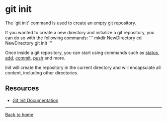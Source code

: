 # git init

The 'git init' command is used to create an empty git repository.

If you wanted to create a new directory and initialize a git repository, you can do so with the following commands:
'''
mkdir NewDirectory
cd NewDirectory
git init
'''

Once inside a git repository, you can start using commands such as
[status](./Status.md),
[add](./Add.md),
[commit](./Commit.md),
[push](./Push.md)
and more.

Init will create the repository in the current directory and will encapsulate all content, including other directories.

## Resources

 - [Git Init Documentation](https://git-scm.com/docs/git-init)

  ---

  [Back to home](../README.md)
